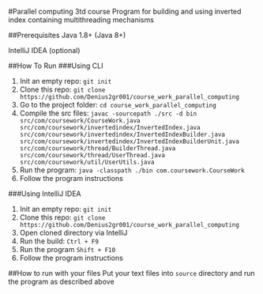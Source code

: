#Parallel computing 3td course
Program for building and using inverted index containing multithreading mechanisms

##Prerequisites
Java 1.8+ (Java 8+)

IntelliJ IDEA (optional)

##How To Run
###Using CLI
1) Init an empty repo: ```git init```
2) Clone this repo: ```git clone https://github.com/Denius2gr001/course_work_parallel_computing```
3) Go to the project folder: ```cd course_work_parallel_computing```
4) Compile the src files: ```javac -sourcepath ./src -d bin src/com/coursework/CourseWork.java 
   src/com/coursework/invertedindex/InvertedIndex.java 
   src/com/coursework/invertedindex/InvertedIndexBuilder.java 
   src/com/coursework/invertedindex/InvertedIndexBuilderUnit.java 
   src/com/coursework/thread/BuilderThread.java 
   src/com/coursework/thread/UserThread.java 
   src/com/coursework/util/UserUtils.java```
5) Run the program: ```java -classpath ./bin com.coursework.CourseWork``` 
6) Follow the program instructions

###Using IntelliJ IDEA
1) Init an empty repo: ```git init```
2) Clone this repo: ```git clone https://github.com/Denius2gr001/course_work_parallel_computing```
3) Open cloned directory via IntelliJ
4) Run the build: ```Ctrl + F9```
5) Run the program ```Shift + F10```
6) Follow the program instructions

##How to run with your files
Put your text files into ```source``` directory and run the program as described above